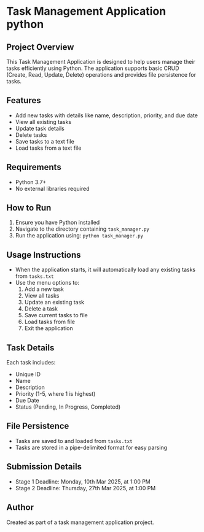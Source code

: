 # Task Management Application python

## Project Overview
This Task Management Application is designed to help users manage their tasks efficiently using Python. The application supports basic CRUD (Create, Read, Update, Delete) operations and provides file persistence for tasks.

## Features
- Add new tasks with details like name, description, priority, and due date
- View all existing tasks
- Update task details
- Delete tasks
- Save tasks to a text file
- Load tasks from a text file

## Requirements
- Python 3.7+
- No external libraries required

## How to Run
1. Ensure you have Python installed
2. Navigate to the directory containing `task_manager.py`
3. Run the application using: `python task_manager.py`

## Usage Instructions
- When the application starts, it will automatically load any existing tasks from `tasks.txt`
- Use the menu options to:
  1. Add a new task
  2. View all tasks
  3. Update an existing task
  4. Delete a task
  5. Save current tasks to file
  6. Load tasks from file
  7. Exit the application

## Task Details
Each task includes:
- Unique ID
- Name
- Description
- Priority (1-5, where 1 is highest)
- Due Date
- Status (Pending, In Progress, Completed)

## File Persistence
- Tasks are saved to and loaded from `tasks.txt`
- Tasks are stored in a pipe-delimited format for easy parsing

## Submission Details
- Stage 1 Deadline: Monday, 10th Mar 2025, at 1:00 PM
- Stage 2 Deadline: Thursday, 27th Mar 2025, at 1:00 PM

## Author
Created as part of a task management application project.

